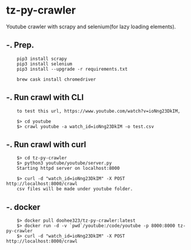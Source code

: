 # tz-py-crawler

Youtube crawler with scrapy and selenium(for lazy loading elements).

## -. Prep. 
``` 
    pip3 install scrapy
    pip3 install selenium
    pip3 install --upgrade -r requirements.txt
    
    brew cask install chromedriver
``` 

## -. Run crawl with CLI
```
    to test this url, https://www.youtube.com/watch?v=ioNng23DkIM,

    $> cd youtube
    $> crawl youtube -a watch_id=ioNng23DkIM -o test.csv
```

## -. Run crawl with curl
```
    $> cd tz-py-crawler
    $> python3 youtube/youtube/server.py
    Starting httpd server on localhost:8000
    
    $> curl -d "watch_id=ioNng23DkIM" -X POST http://localhost:8000/crawl
    csv files will be made under youtube folder.
```

## -. docker
```
    $> docker pull doohee323/tz-py-crawler:latest
    $> docker run -d -v `pwd`/youtube:/code/youtube -p 8000:8000 tz-py-crawler
    $> curl -d "watch_id=ioNng23DkIM" -X POST http://localhost:8000/crawl 
```
